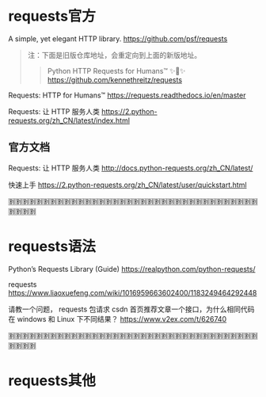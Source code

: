 
# requests官方

A simple, yet elegant HTTP library. https://github.com/psf/requests
> 注：下面是旧版仓库地址，会重定向到上面的新版地址。
>> Python HTTP Requests for Humans™ ✨🍰✨ https://github.com/kennethreitz/requests

Requests: HTTP for Humans™ https://requests.readthedocs.io/en/master

Requests: 让 HTTP 服务人类 https://2.python-requests.org/zh_CN/latest/index.html

## 官方文档

Requests: 让 HTTP 服务人类 http://docs.python-requests.org/zh_CN/latest/

快速上手 https://2.python-requests.org/zh_CN/latest/user/quickstart.html

:u5272::u5272::u5272::u5272::u5272::u5272::u5272::u5272::u5272::u5272::u5272::u5272::u5272::u5272::u5272::u5272::u5272::u5272::u5272::u5272::u5272::u5272::u5272::u5272::u5272::u5272::u5272::u5272::u5272::u5272::u5272::u5272::u5272::u5272::u5272::u5272::u5272::u5272::u5272::u5272:

# requests语法

Python’s Requests Library (Guide) https://realpython.com/python-requests/

requests https://www.liaoxuefeng.com/wiki/1016959663602400/1183249464292448

请教一个问题， requests 包请求 csdn 首页推荐文章一个接口，为什么相同代码在 windows 和 Linux 下不同结果？ https://www.v2ex.com/t/626740

:u5272::u5272::u5272::u5272::u5272::u5272::u5272::u5272::u5272::u5272::u5272::u5272::u5272::u5272::u5272::u5272::u5272::u5272::u5272::u5272::u5272::u5272::u5272::u5272::u5272::u5272::u5272::u5272::u5272::u5272::u5272::u5272::u5272::u5272::u5272::u5272::u5272::u5272::u5272::u5272:

# requests其他
